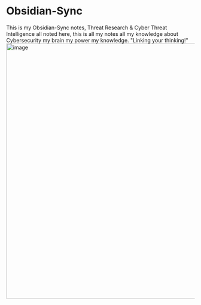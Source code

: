 # Obsidian-Sync
This is my Obsidian-Sync notes, Threat Research &amp; Cyber Threat Intelligence all noted here, this is all my notes 
all my knowledge about Cybersecurity my brain my power my knowledge. "Linking your thinking!" 
<img width="756" height="683" alt="image" src="https://github.com/user-attachments/assets/21f6f9a2-0343-4514-ad83-33881cda8588" />

